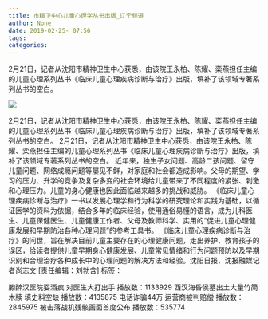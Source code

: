 ```yaml
---
title: 市精卫中心儿童心理学丛书出版_辽宁频道
author: None
date: 2019-02-25- 07:56
tags: 
categories: 
---
```

2月21日，记者从沈阳市精神卫生中心获悉，由该院王永柏、陈耀、栾燕担任主编的儿童心理系列丛书《临床儿童心理疾病诊断与治疗》出版，填补了该领域专著系列丛书的空白。
<!-- more -->
                
<img align="center" border="0" src="http://p2.ifengimg.com/a/2016/0810/204c433878d5cf9size1_w16_h16.png" />
                
            
2月21日，记者从沈阳市精神卫生中心获悉，由该院王永柏、陈耀、栾燕担任主编的儿童心理系列丛书《临床儿童心理疾病诊断与治疗》出版，填补了该领域专著系列丛书的空白。
2月21日，记者从沈阳市精神卫生中心获悉，由该院王永柏、陈耀、栾燕担任主编的儿童心理系列丛书《临床儿童心理疾病诊断与治疗》出版，填补了该领域专著系列丛书的空白。
近年来，独生子女问题、高龄二孩问题、留守儿童问题、网络成瘾问题等屡见不鲜，对家庭和社会都造成影响。父母的期望、学习的压力、升学的竞争及复杂多变的社会环境给儿童带来了不同程度的紧张、刺激和心理压力。儿童的身心健康也因此面临越来越多的挑战和威胁。
《临床儿童心理疾病诊断与治疗》一书以发展心理学和行为科学的研究理论和实践为基础，以循证医学的资料为依据，结合多年的临床经验，使用通俗易懂的语言，成为儿科医生、儿童保健医生、儿童健康工作者、父母及教师科学、实用的“促进儿童心理健康发展和早期防治各种心理问题”的参考工具书。
《临床儿童心理疾病诊断与治疗》的问世，旨在解决目前儿童主要存在的心理健康问题，走出养护、教育孩子的误区，给读者提供儿童早期身心健康发展、儿童常见情绪和行为问题预防以及早期识别和合理治疗各种成长中的心理问题的解决方法和经验。沈阳日报、沈报融媒记者尚志文
[责任编辑：刘勃含]
标签：
 
             
滕醉汉医院耍酒疯 对医生大打出手
播放数：1133929
西汉海昏侯墓出土大量竹简木牍 填史料空缺
播放数：4135875
电话诈骗44万 运营商被判赔偿
播放数：2845975
被击落战机残骸画面首度公布
播放数：535774
